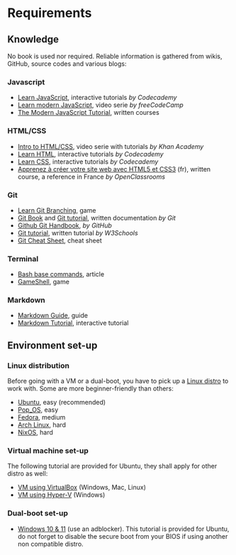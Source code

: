 # Requirements

## Knowledge

No book is used nor required. Reliable information is gathered from wikis, GitHub, source codes and various blogs:

### Javascript

- [Learn JavaScript](https://www.codecademy.com/learn/introduction-to-javascript), interactive tutorials _by Codecademy_
- [Learn modern JavaScript](https://scrimba.com/learn/es6), video serie _by freeCodeCamp_
- [The Modern JavaScript Tutorial](https://javascript.info), written courses

### HTML/CSS

- [Intro to HTML/CSS](https://www.khanacademy.org/computing/computer-programming/html-css), video serie with tutorials _by Khan Academy_
- [Learn HTML](https://www.codecademy.com/learn/learn-html), interactive tutorials _by Codecademy_
- [Learn CSS](https://www.codecademy.com/learn/learn-css), interactive tutorials _by Codecademy_
- [Apprenez à créer votre site web avec HTML5 et CSS3](https://openclassrooms.com/fr/courses/1603881-apprenez-a-creer-votre-site-web-avec-html5-et-css3) (fr), written course, a reference in France _by OpenClassrooms_

### Git

- [Learn Git Branching](https://learngitbranching.js.org/), game
- [Git Book](https://git-scm.com/book/en/v2) and [Git tutorial](https://git-scm.com/docs/gittutorial), written documentation _by Git_
- [Github Git Handbook](https://guides.github.com/introduction/git-handbook/), _by GitHub_
- [Git tutorial](https://www.w3schools.com/git/git_intro.asp?remote=github), written tutorial _by W3Schools_
- [Git Cheat Sheet](https://www.git-tower.com/blog/git-cheat-sheet/), cheat sheet

### Terminal

- [Bash base commands](https://www.educative.io/blog/bash-shell-command-cheat-sheet), article
- [GameShell](https://github.com/phyver/GameShell), game

### Markdown

- [Markdown Guide](https://www.markdownguide.org/), guide
- [Markdown Tutorial](https://www.markdowntutorial.com), interactive tutorial

## Environment set-up

### Linux distribution

Before going with a VM or a dual-boot, you have to pick up a [Linux distro](https://en.wikipedia.org/wiki/List_of_Linux_distributions) to work with. Some are more beginner-friendly than others:

- [Ubuntu](https://ubuntu.com/), easy (recommended)
- [Pop_OS](https://pop.system76.com/), easy
- [Fedora](https://getfedora.org/), medium
- [Arch Linux](https://archlinux.org/), hard
- [NixOS](https://nixos.org/), hard

### Virtual machine set-up

The following tutorial are provided for Ubuntu, they shall apply for other distro as well:

- [VM using VirtualBox](https://ubuntu.com/tutorials/how-to-run-ubuntu-desktop-on-a-virtual-machine-using-virtualbox#1-overview) (Windows, Mac, Linux)
- [VM using Hyper-V](https://phoenixnap.com/kb/hyper-v-ubuntu) (Windows)

### Dual-boot set-up

- [Windows 10 & 11](https://lecrabeinfo.net/installer-ubuntu-22-04-lts-en-dual-boot-avec-windows.html) (use an adblocker). This tutorial is provided for Ubuntu, do not forget to disable the secure boot from your BIOS if using another non compatible distro.

